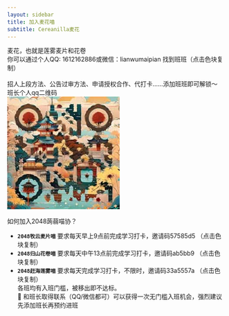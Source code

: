 ```yaml
---
layout: sidebar
title: 加入麦花喵
subtitle: Cereanilla麦花
---
```


<div>麦花，也就是莲雾麦片和花卷<br>你可以通过个人QQ: <span class="copy-btn aquamarine">1612162886</span>或微信：<span class="copy-btn aquamarine">lianwumaipian</span> 找到班班（点击色块复制）</div>
<br>招人上段方法、公告过审方法、申请授权合作、代打卡……添加班班即可解锁～
<br>班长个人qq二维码<br><img src="/assets/img/00189-712330916.jpg" style="width: 260px;height: 260px;">


如何加入2048蒟蒻喵协？<br>
- **`2048牧云麦片喵`**  要求每天早上9点前完成学习打卡，邀请码<span class="copy-btn skyblue">57585d5</span> （点击色块复制）
- **`2048归山花卷喵`** 要求每天中午13点前完成学习打卡，邀请码<span class="copy-btn skyblue">ab5bb9</span> （点击色块复制）
- **`2048赶海莲雾喵`** 要求每天完成学习打卡，不限时，邀请码<span class="copy-btn skyblue">33a5557a</span> （点击色块复制）
<br>各班均有入班门槛，被移出即不达标。
<br>🌟 和班长取得联系（QQ/微信都可）可以获得一次无门槛入班机会，强烈建议先添加班长再预约进班



